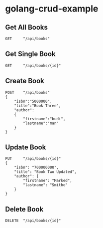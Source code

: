 # golang-crud-example

## Get All Books
```
GET     "/api/books"
```

## Get Single Book
```
GET     "/api/books/{id}"
```

## Create Book
```
POST    "/api/books"
{
	"isbn":"5000000",
	"title":"Book Three",
	"author":
	{
		"firstname":"budi", 
		"lastname":"man"
	}
}
```

## Update Book
```
PUT     "/api/books/{id}"
{
    "isbn": "700000000",
    "title": "Book Two Updated",
    "author": {
        "firstname": "Marked",
        "lastname": "Smitho"
    }
}
```

## Delete Book
```
DELETE  "/api/books/{id}"
```

